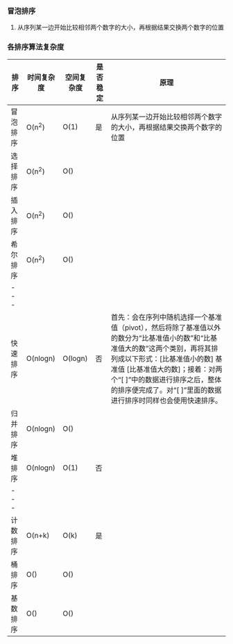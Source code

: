 ### 冒泡排序
1. 从序列某一边开始比较相邻两个数字的大小，再根据结果交换两个数字的位置

### 各排序算法复杂度
排序 | 时间复杂度 | 空间复杂度 | 是否稳定 | 原理
--- | --- | --- | --- | ---
冒泡排序 | O(n<sup>2</sup>) | O(1) | 是 | 从序列某一边开始比较相邻两个数字的大小，再根据结果交换两个数字的位置
选择排序 | O(n<sup>2</sup>) | O() |
插入排序 | O(n<sup>2</sup>) | O() |
希尔排序 | O(n<sup>2</sup>) | O() |
--- |
快速排序 | O(nlogn) | O(logn) | 否 | 首先：会在序列中随机选择一个基准值（pivot），然后将除了基准值以外的数分为“比基准值小的数”和“比基准值大的数”这两个类别，再将其排列成以下形式：[比基准值小的数] 基准值 [比基准值大的数]；接着：对两个“[ ]”中的数据进行排序之后，整体的排序便完成了。对“[ ]”里面的数据进行排序时同样也会使用快速排序。
归并排序 | O(nlogn) | O() |
堆排序 | O(nlogn) | O(1) | 否 | 
--- | 
计数排序 | O(n+k) | O(k) | 是
桶排序 | O() | O() |
基数排序 | O() | O() |

